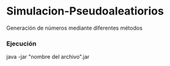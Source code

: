 # Simulacion-Pseudoaleatiorios
Generación de números mediante diferentes métodos 

### Ejecución
java -jar "nombre del archivo".jar
